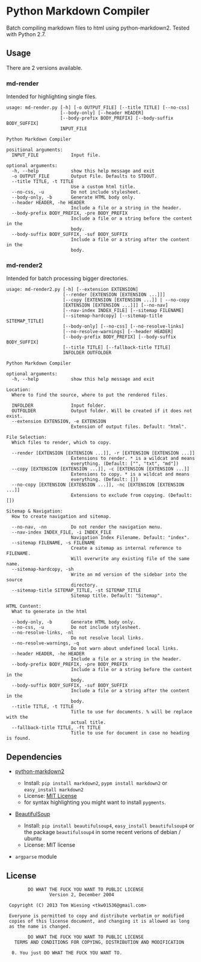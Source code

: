 # Python Markdown Compiler
Batch compiling markdown files to html using python-markdown2. Tested with Python 2.7. 
## Usage
There are 2 versions available. 
### md-render
Intended for highlighting single files. 

```
usage: md-render.py [-h] [-o OUTPUT_FILE] [--title TITLE] [--no-css]
                    [--body-only] [--header HEADER]
                    [--body-prefix BODY_PREFIX] [--body-suffix BODY_SUFFIX]
                    INPUT_FILE

Python Markdown Compiler

positional arguments:
  INPUT_FILE            Input file.

optional arguments:
  -h, --help            show this help message and exit
  -o OUTPUT_FILE        Output File. Defaults to STDOUT.
  --title TITLE, -t TITLE
                        Use a custom html title.
  --no-css, -u          Do not include stylesheet.
  --body-only, -b       Generate HTML body only.
  --header HEADER, -he HEADER
                        Include a file or a string in the header.
  --body-prefix BODY_PREFIX, -pre BODY_PREFIX
                        Include a file or a string before the content in the
                        body.
  --body-suffix BODY_SUFFIX, -suf BODY_SUFFIX
                        Include a file or a string after the content in the
                        body.
```

### md-render2
Intended for batch processing bigger directories. 

```
usage: md-render2.py [-h] [--extension EXTENSION]
                     [--render [EXTENSION [EXTENSION ...]]]
                     [--copy [EXTENSION [EXTENSION ...]] | --no-copy
                     [EXTENSION [EXTENSION ...]]] [--no-nav]
                     [--nav-index INDEX_FILE] [--sitemap FILENAME]
                     [--sitemap-hardcopy] [--sitemap-title SITEMAP_TITLE]
                     [--body-only] [--no-css] [--no-resolve-links]
                     [--no-resolve-warnings] [--header HEADER]
                     [--body-prefix BODY_PREFIX] [--body-suffix BODY_SUFFIX]
                     [--title TITLE] [--fallback-title TITLE]
                     INFOLDER OUTFOLDER

Python Markdown Compiler

optional arguments:
  -h, --help            show this help message and exit

Location:
  Where to find the source, where to put the rendered files.

  INFOLDER              Input folder.
  OUTFOLDER             Output folder. Will be created if it does not exist.
  --extension EXTENSION, -e EXTENSION
                        Extension of output files. Default: "html".

File Selection:
  Which files to render, which to copy.

  --render [EXTENSION [EXTENSION ...]], -r [EXTENSION [EXTENSION ...]]
                        Extensions to render. * is a wildcat and means
                        everything. (Default: ["", "txt", "md"])
  --copy [EXTENSION [EXTENSION ...]], -c [EXTENSION [EXTENSION ...]]
                        Extensions to copy. * is a wildcat and means
                        everything. (Default: [])
  --no-copy [EXTENSION [EXTENSION ...]], -nc [EXTENSION [EXTENSION ...]]
                        Extensions to exclude from copying. (Default: [])

Sitemap & Navigation:
  How to create navigation and sitemap.

  --no-nav, -nn         Do not render the navigation menu.
  --nav-index INDEX_FILE, -i INDEX_FILE
                        Navigation Index Filename. Default: "index".
  --sitemap FILENAME, -s FILENAME
                        Create a sitemap as internal reference to FILENAME.
                        Will overwrite any existing file of the same name.
  --sitemap-hardcopy, -sh
                        Write an md version of the sidebar into the source
                        directory.
  --sitemap-title SITEMAP_TITLE, -st SITEMAP_TITLE
                        Sitemap title. Default: "Sitemap".

HTML Content:
  What to generate in the html

  --body-only, -b       Generate HTML body only.
  --no-css, -u          Do not include stylesheet.
  --no-resolve-links, -nl
                        Do not resolve local links.
  --no-resolve-warnings, -q
                        Do not warn about undefined local links.
  --header HEADER, -he HEADER
                        Include a file or a string in the header.
  --body-prefix BODY_PREFIX, -pre BODY_PREFIX
                        Include a file or a string before the content in the
                        body.
  --body-suffix BODY_SUFFIX, -suf BODY_SUFFIX
                        Include a file or a string after the content in the
                        body.
  --title TITLE, -t TITLE
                        Title to use for documents. % will be replace with the
                        actual title.
  --fallback-title TITLE, -ft TITLE
                        Title to use for document in case no heading is found.

```

## Dependencies

* [python-markdown2](https://github.com/trentm/python-markdown2)
	* Install: `pip install markdown2`, `pypm install markdown2` or `easy_install markdown2`
	* License: [MIT License](https://github.com/trentm/python-markdown2/blob/master/LICENSE.txt)
	* for syntax highlighting you might want to install `pygments`. 

* [BeautifulSoup](http://www.crummy.com/software/BeautifulSoup/)
	* Install: `pip install beautifulsoup4`, `easy_install beautifulsoup4` or the package `beautifulsoup4` in some recent verions of debian / ubuntu
	* License: MIT license

* `argparse`  module

## License
		    DO WHAT THE FUCK YOU WANT TO PUBLIC LICENSE
		            Version 2, December 2004

	 Copyright (C) 2013 Tom Wiesing <tkw01536@gmail.com>

	 Everyone is permitted to copy and distribute verbatim or modified
	 copies of this license document, and changing it is allowed as long
	 as the name is changed.

		    DO WHAT THE FUCK YOU WANT TO PUBLIC LICENSE
	   TERMS AND CONDITIONS FOR COPYING, DISTRIBUTION AND MODIFICATION

	  0. You just DO WHAT THE FUCK YOU WANT TO.
